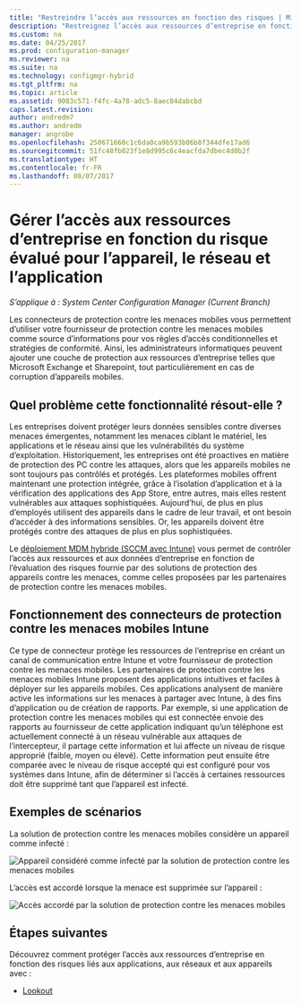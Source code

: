 ```yaml
---
title: "Restreindre l’accès aux ressources en fonction des risques | Microsoft Docs"
description: "Restreignez l’accès aux ressources d’entreprise en fonction du risque évalué pour l’appareil, le réseau et l’application."
ms.custom: na
ms.date: 04/25/2017
ms.prod: configuration-manager
ms.reviewer: na
ms.suite: na
ms.technology: configmgr-hybrid
ms.tgt_pltfrm: na
ms.topic: article
ms.assetid: 9083c571-f4fc-4a78-adc5-8aec84dabcbd
caps.latest.revision: 
author: andredm7
ms.author: andredm
manager: angrobe
ms.openlocfilehash: 250671660c1c6da0ca9b593b06b8f344dfe17ad6
ms.sourcegitcommit: 51fc48fb023f1e8d995c6c4eacfda7dbec4d0b2f
ms.translationtype: HT
ms.contentlocale: fr-FR
ms.lasthandoff: 08/07/2017
---
```

# <a name="manage-access-to-company-resource-based-on-device-network-and-application-risk"></a>Gérer l’accès aux ressources d’entreprise en fonction du risque évalué pour l’appareil, le réseau et l’application

*S’applique à : System Center Configuration Manager (Current Branch)*

Les connecteurs de protection contre les menaces mobiles vous permettent d’utiliser votre fournisseur de protection contre les menaces mobiles comme source d’informations pour vos règles d’accès conditionnelles et stratégies de conformité. Ainsi, les administrateurs informatiques peuvent ajouter une couche de protection aux ressources d’entreprise telles que Microsoft Exchange et Sharepoint, tout particulièrement en cas de corruption d’appareils mobiles.

## <a name="what-problem-does-this-solve"></a>Quel problème cette fonctionnalité résout-elle ?

Les entreprises doivent protéger leurs données sensibles contre diverses menaces émergentes, notamment les menaces ciblant le matériel, les applications et le réseau ainsi que les vulnérabilités du système d’exploitation.
Historiquement, les entreprises ont été proactives en matière de protection des PC contre les attaques, alors que les appareils mobiles ne sont toujours pas contrôlés et protégés. Les plateformes mobiles offrent maintenant une protection intégrée, grâce à l’isolation d’application et à la vérification des applications des App Store, entre autres, mais elles restent vulnérables aux attaques sophistiquées. Aujourd’hui, de plus en plus d’employés utilisent des appareils dans le cadre de leur travail, et ont besoin d’accéder à des informations sensibles. Or, les appareils doivent être protégés contre des attaques de plus en plus sophistiquées.

Le [déploiement MDM hybride (SCCM avec Intune)](https://docs.microsoft.com/sccm/mdm/understand/choose-between-standalone-intune-and-hybrid-mobile-device-management) vous permet de contrôler l’accès aux ressources et aux données d’entreprise en fonction de l’évaluation des risques fournie par des solutions de protection des appareils contre les menaces, comme celles proposées par les partenaires de protection contre les menaces mobiles.

## <a name="how-the-intune-mobile-threat-defense-connectors-work"></a>Fonctionnement des connecteurs de protection contre les menaces mobiles Intune

Ce type de connecteur protège les ressources de l’entreprise en créant un canal de communication entre Intune et votre fournisseur de protection contre les menaces mobiles. Les partenaires de protection contre les menaces mobiles Intune proposent des applications intuitives et faciles à déployer sur les appareils mobiles. Ces applications analysent de manière active les informations sur les menaces à partager avec Intune, à des fins d’application ou de création de rapports. Par exemple, si une application de protection contre les menaces mobiles qui est connectée envoie des rapports au fournisseur de cette application indiquant qu’un téléphone est actuellement connecté à un réseau vulnérable aux attaques de l’intercepteur, il partage cette information et lui affecte un niveau de risque approprié (faible, moyen ou élevé). Cette information peut ensuite être comparée avec le niveau de risque accepté qui est configuré pour vos systèmes dans Intune, afin de déterminer si l’accès à certaines ressources doit être supprimé tant que l’appareil est infecté.

## <a name="sample-scenarios"></a>Exemples de scénarios

La solution de protection contre les menaces mobiles considère un appareil comme infecté :

![Appareil considéré comme infecté par la solution de protection contre les menaces mobiles](../media/mtp/MTD-image-1.png)

L’accès est accordé lorsque la menace est supprimée sur l’appareil :

![Accès accordé par la solution de protection contre les menaces mobiles](../media/mtp/MTD-image-2.png)

## <a name="next-steps"></a>Étapes suivantes

Découvrez comment protéger l’accès aux ressources d’entreprise en fonction des risques liés aux applications, aux réseaux et aux appareils avec :

- [Lookout](https://docs.microsoft.com/intune/deploy-use/lookout-mobile-threat-defense-connector)
